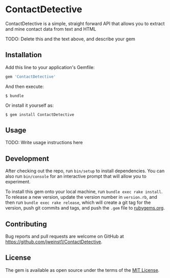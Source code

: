 # ContactDetective

ContactDetective is a simple, straight forward API that allows you to extract and mine contact data from text and HTML

TODO: Delete this and the text above, and describe your gem

## Installation

Add this line to your application's Gemfile:

```ruby
gem 'ContactDetective'
```

And then execute:

    $ bundle

Or install it yourself as:

    $ gem install ContactDetective

## Usage

TODO: Write usage instructions here

## Development

After checking out the repo, run `bin/setup` to install dependencies. You can also run `bin/console` for an interactive prompt that will allow you to experiment.

To install this gem onto your local machine, run `bundle exec rake install`. To release a new version, update the version number in `version.rb`, and then run `bundle exec rake release`, which will create a git tag for the version, push git commits and tags, and push the `.gem` file to [rubygems.org](https://rubygems.org).

## Contributing

Bug reports and pull requests are welcome on GitHub at https://github.com/jweinst1/ContactDetective.


## License

The gem is available as open source under the terms of the [MIT License](http://opensource.org/licenses/MIT).

